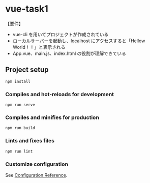 # vue-task1

【要件】

- vue-cli を用いてプロジェクトが作成されている
- ローカルサーバーを起動し、localhost にアクセスすると「Hellow World！！」と表示される
- App.vue、main.js、index.html の役割が理解できている

## Project setup

```
npm install
```

### Compiles and hot-reloads for development

```
npm run serve
```

### Compiles and minifies for production

```
npm run build
```

### Lints and fixes files

```
npm run lint
```

### Customize configuration

See [Configuration Reference](https://cli.vuejs.org/config/).
